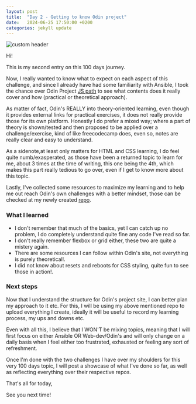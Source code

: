 ```yaml
---
layout: post
title:  "Day 2 - Getting to know Odin project"
date:   2024-06-25 17:50:00 +0200
categories: jekyll update
---
```



![custom header](https://raw.githubusercontent.com/Akirapearl/jekyll_blog/main/assets/images/SrewPUfo2c0.png)

Hi!

This is my second entry on this 100 days journey.

Now, I really wanted to know what to expect on each aspect of this challenge, and since I already have had some familiarity
with Ansible, I took the chance over Odin Project [JS path](https://www.theodinproject.com/paths/full-stack-javascript) to see what
contents does it really cover and how (practical or theoretical approach).

As matter of fact, Odin's REALLY into theory-oriented learning, even though it provides external links for practical exercises,
it does not really provide those for its own platform. Honestly I do prefer a mixed way; where a part of theory is shown/tested 
and then proposed to be applied over a challenge/exercise, kind of like freecodecamp does, even so, notes are really clear and easy
to understand.

As a sidenote,at least only matters for HTML and CSS learning, I do feel quite numb/exasperated, as those have been a returned topic to learn
for me, about 3 times at the time of writing, this one being the 4th, which makes this part really tedious to go over, even if I get to know more
about this topic.

Lastly, I've collected some resources to maximize my learning and to help me out reach Odin's own challenges with a better mindset,
those can be checked at my newly created [repo](https://github.com/Akirapearl/odin_project).


### What I learned

- I don't remember that much of the basics, yet I can catch up no problem, I do completely understand quite fine any code I've read so far.
- I don't really remember flexbox or grid either, these two are quite a mistery again.
- There are some resources I can follow within Odin's site, not everything is purely theoretical!.
- I did not know about resets and reboots for CSS styling, quite fun to see those in action!.


### Next steps

Now that I understand the structure for Odin's project site, I can better plan my approach to it etc.
For this, I will be using my above mentioned repo to upload everything I create, ideally it will be useful to record my learning process, my ups and downs etc. 

Even with all this, I believe that I WON'T be mixing topics, meaning that I will first focus on either Ansible OR Web-dev/Odin's and will only change on a 
daily basis when I feel either too frustrated, exhausted or feeling any sort of refreshment.

Once I'm done with the two challenges I have over my shoulders for this very 100 days topic, I will post a showcase of what I've done so far,
as well as reflecting everything over their respective repos.

That's all for today,

See you next time!

